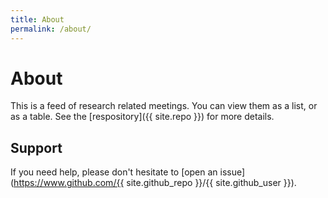 ```yaml
---
title: About
permalink: /about/
---
```


# About

This is a feed of research related meetings. You can view them as a list, or as 
a table. See the [respository]({{ site.repo }}) for more details.

## Support

If you need help, please don't hesitate to [open an issue](https://www.github.com/{{ site.github_repo }}/{{ site.github_user }}).

